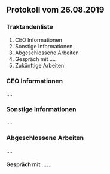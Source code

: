 ## Protokoll vom 26.08.2019  

### Traktandenliste

1. CEO Informationen
2. Sonstige Informationen
3. Abgeschlossene Arbeiten
4. Gespräch mit ....
5. Zukünftige Arbeiten

### CEO Informationen

....

### Sonstige Informationen

....

### Abgeschlossene Arbeiten

....

#### Gespräch mit .....

 